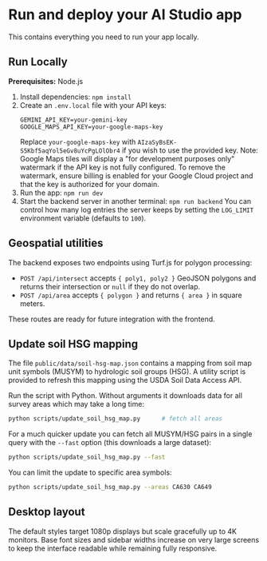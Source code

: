# Run and deploy your AI Studio app

This contains everything you need to run your app locally.

## Run Locally

**Prerequisites:**  Node.js


1. Install dependencies:
   `npm install`
2. Create an `.env.local` file with your API keys:
   ```
   GEMINI_API_KEY=your-gemini-key
   GOOGLE_MAPS_API_KEY=your-google-maps-key
   ```
   Replace `your-google-maps-key` with `AIzaSyBsEK-S5Kbf5aqYol5eGv8uYcPgLOlObr4` if you wish to use the provided key.
   Note: Google Maps tiles will display a "for development purposes only" watermark if the API key is not fully configured.
   To remove the watermark, ensure billing is enabled for your Google Cloud project and that the key is authorized for your domain.
3. Run the app:
   `npm run dev`
4. Start the backend server in another terminal:
   `npm run backend`
   You can control how many log entries the server keeps by setting the
   `LOG_LIMIT` environment variable (defaults to `100`).

## Geospatial utilities

The backend exposes two endpoints using Turf.js for polygon processing:

* `POST /api/intersect` accepts `{ poly1, poly2 }` GeoJSON polygons and returns
  their intersection or `null` if they do not overlap.
* `POST /api/area` accepts `{ polygon }` and returns `{ area }` in square meters.

These routes are ready for future integration with the frontend.

## Update soil HSG mapping

The file `public/data/soil-hsg-map.json` contains a mapping from soil map unit
symbols (MUSYM) to hydrologic soil groups (HSG). A utility script is
provided to refresh this mapping using the USDA Soil Data Access API.

Run the script with Python. Without arguments it downloads data for all
survey areas which may take a long time:

```bash
python scripts/update_soil_hsg_map.py      # fetch all areas
```

For a much quicker update you can fetch all MUSYM/HSG pairs in a single
query with the ``--fast`` option (this downloads a large dataset):

```bash
python scripts/update_soil_hsg_map.py --fast
```

You can limit the update to specific area symbols:

```bash
python scripts/update_soil_hsg_map.py --areas CA630 CA649
```

## Desktop layout

The default styles target 1080p displays but scale gracefully up to 4K
monitors. Base font sizes and sidebar widths increase on very large
screens to keep the interface readable while remaining fully responsive.
